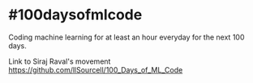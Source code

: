 # #100daysofmlcode
Coding machine learning for at least an hour everyday for the next 100 days. 

Link to Siraj Raval's movement
https://github.com/llSourcell/100_Days_of_ML_Code


